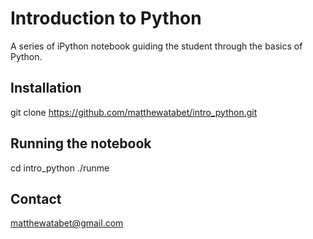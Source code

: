 # Introduction to Python
A series of iPython notebook guiding the student through the basics of Python.

## Installation
git clone https://github.com/matthewatabet/intro_python.git

## Running the notebook
cd intro_python
./runme

## Contact
matthewatabet@gmail.com

